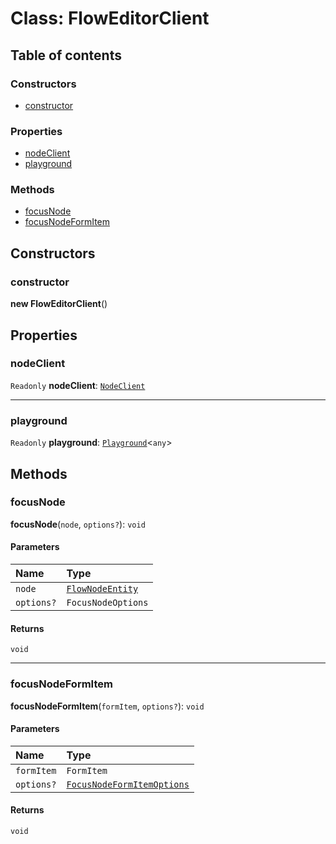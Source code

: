 # Class: FlowEditorClient

## Table of contents

### Constructors

* [constructor](/auto-docs/fixed-layout-editor/classes/FlowEditorClient.md#constructor)

### Properties

* [nodeClient](/auto-docs/fixed-layout-editor/classes/FlowEditorClient.md#nodeclient)
* [playground](/auto-docs/fixed-layout-editor/classes/FlowEditorClient.md#playground)

### Methods

* [focusNode](/auto-docs/fixed-layout-editor/classes/FlowEditorClient.md#focusnode)
* [focusNodeFormItem](/auto-docs/fixed-layout-editor/classes/FlowEditorClient.md#focusnodeformitem)

## Constructors

### constructor

**new FlowEditorClient**()

## Properties

### nodeClient

`Readonly` **nodeClient**: [`NodeClient`](/auto-docs/fixed-layout-editor/classes/NodeClient.md)

***

### playground

`Readonly` **playground**: [`Playground`](/auto-docs/fixed-layout-editor/classes/Playground.md)<`any`>

## Methods

### focusNode

**focusNode**(`node`, `options?`): `void`

#### Parameters

| Name | Type |
| :------ | :------ |
| `node` | [`FlowNodeEntity`](/auto-docs/fixed-layout-editor/classes/FlowNodeEntity-1.md) |
| `options?` | `FocusNodeOptions` |

#### Returns

`void`

***

### focusNodeFormItem

**focusNodeFormItem**(`formItem`, `options?`): `void`

#### Parameters

| Name | Type |
| :------ | :------ |
| `formItem` | `FormItem` |
| `options?` | [`FocusNodeFormItemOptions`](/auto-docs/fixed-layout-editor/interfaces/FocusNodeFormItemOptions.md) |

#### Returns

`void`
